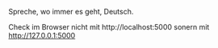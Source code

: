 Spreche, wo immer es geht, Deutsch.

Check im Browser nicht mit http://localhost:5000 sonern mit http://127.0.0.1:5000
